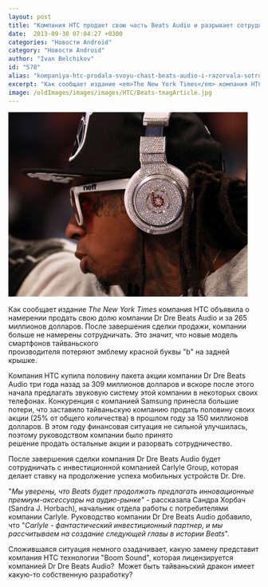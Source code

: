 ```yaml
---
layout: post
title: "Компания HTC продает свою часть Beats Audio и разрывает сотрудничество"
date:  2013-09-30 07:04:27 +0300
categories: "Новости Android"
category: "Новости Android"
author: "Ivan Belchikov"
id: "578"
alias: "kompaniya-htc-prodala-svoyu-chast-beats-audio-i-razorvala-sotrudnichestvo"
excerpt: "Как сообщает издание <em>The New York Times</em> компания HTC объявила о намерении продать свою долю компании Dr Dre Beats Audio и за 265 миллионов долларов. После завершения сделки продажи, компании больше не намерены сотрудничать. Это значит, что новые модель смартфонов тайваньского производителя потеряют эмблему красной буквы b на задней крышке."
image: /oldImages/images/images/HTC/Beats-tmagArticle.jpg
---
```

<img src="/oldImages/images/images/HTC/Beats-tmagArticle.jpg" alt="Beats Audio" />

Как сообщает издание <em>The New York Times</em> компания HTC объявила о намерении продать свою долю компании Dr Dre Beats Audio и за 265 миллионов долларов. После завершения сделки продажи, компании больше не намерены сотрудничать. Это значит, что новые модель смартфонов тайваньского производителя потеряют эмблему красной буквы "b" на задней крышке.


Компания HTC купила половину пакета акции компании Dr Dre Beats Audio три года назад за 309 миллионов долларов и вскоре после этого начала предлагать звуковую систему этой компании в некоторых своих телефонах. Конкуренция с компанией Samsung принесла большие потери, что заставило тайваньскую компанию продать половину своих акции (25% от общего количества) в прошлом году за 150 миллионов долларов. В этом году финансовая ситуация не сильной улучшилась, поэтому руководством компании было принято решение продать остальные акции и разорвать сотрудничество.

После завершения сделки компания Dr Dre Beats Audio будет сотрудничать с инвестиционной компанией Carlyle Group, которая делает ставку на продолжение успеха мобильных устройств Dr. Dre.

"<em>Мы уверены, что Beats будет продолжать предлагать инновационные премиум-аксессуары на аудио-рынке</em>" - рассказала Сандра Хорбач (Sandra J. Horbach), начальник отдела работы с потребителями компании Carlyle. Руководство компании Dr Dre Beats Audio добавило, что "<em>Carlyle - фантастический инвестиционный партнер, и мы рассчитываем на создание следующей главы в истории Beats</em>".

Сложившаяся ситуация немного озадачивает, какую замену представит компания HTC технологии "Boom Sound", которая лицензируется компанией Dr Dre Beats Audio?  Может быть тайваньский дракон имеет какую-то собственную разработку?
